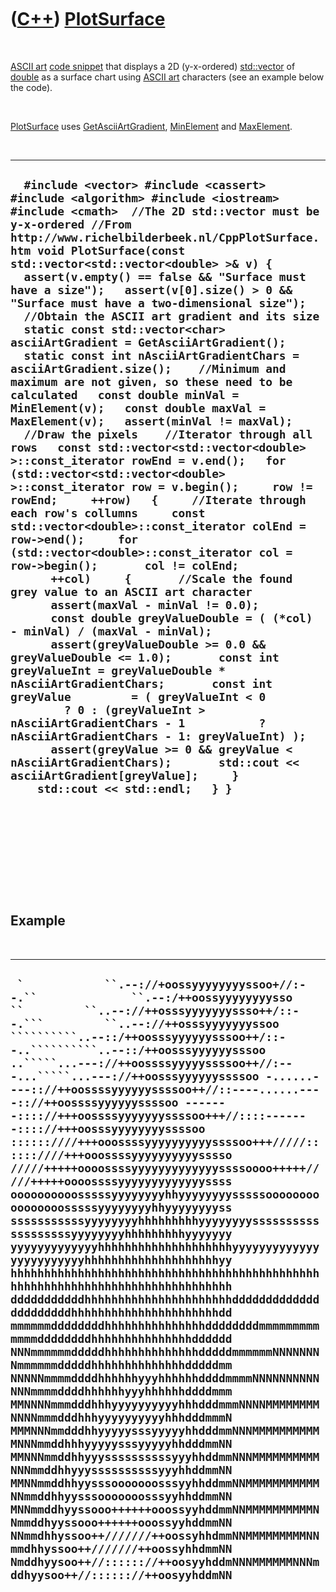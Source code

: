 
 

 

 

 

 

([C++](Cpp.md)) [PlotSurface](CppPlotSurface.md)
==================================================

 

[ASCII art](CppAsciiArt.md) [code snippet](CppCodeSnippets.md) that
displays a 2D (y-x-ordered) [std::vector](CppVector.md) of
[double](CppDouble.md) as a surface chart using [ASCII
art](CppAsciiArt.md) characters (see an example below the code).

 

[PlotSurface](CppPlotSurface.md) uses
[GetAsciiArtGradient](CppGetAsciiArtGradient.md),
[MinElement](CppMinElement.md) and [MaxElement](CppMaxElement.md).

 

  ----------------------------------------------------------------------------------------------------------------------------------------------------------------------------------------------------------------------------------------------------------------------------------------------------------------------------------------------------------------------------------------------------------------------------------------------------------------------------------------------------------------------------------------------------------------------------------------------------------------------------------------------------------------------------------------------------------------------------------------------------------------------------------------------------------------------------------------------------------------------------------------------------------------------------------------------------------------------------------------------------------------------------------------------------------------------------------------------------------------------------------------------------------------------------------------------------------------------------------------------------------------------------------------------------------------------------------------------------------------------------------------------------------------------------------------------------------------------------------------------------------------------------------------------------------------------------------------------------------------------------------------------------------------------------------------------------------------------------------------------------------------------------------------------------------------------------------------------------------------------------------------------------------------------------
  `  #include <vector> #include <cassert> #include <algorithm> #include <iostream> #include <cmath>  //The 2D std::vector must be y-x-ordered //From http://www.richelbilderbeek.nl/CppPlotSurface.htm void PlotSurface(const std::vector<std::vector<double> >& v) {   assert(v.empty() == false && "Surface must have a size");   assert(v[0].size() > 0 && "Surface must have a two-dimensional size");    //Obtain the ASCII art gradient and its size   static const std::vector<char> asciiArtGradient = GetAsciiArtGradient();   static const int nAsciiArtGradientChars = asciiArtGradient.size();    //Minimum and maximum are not given, so these need to be calculated   const double minVal = MinElement(v);   const double maxVal = MaxElement(v);   assert(minVal != maxVal);    //Draw the pixels    //Iterator through all rows   const std::vector<std::vector<double> >::const_iterator rowEnd = v.end();   for (std::vector<std::vector<double> >::const_iterator row = v.begin();     row != rowEnd;     ++row)   {     //Iterate through each row's collumns     const std::vector<double>::const_iterator colEnd = row->end();     for (std::vector<double>::const_iterator col = row->begin();       col != colEnd;       ++col)     {       //Scale the found grey value to an ASCII art character       assert(maxVal - minVal != 0.0);       const double greyValueDouble = ( (*col) - minVal) / (maxVal - minVal);       assert(greyValueDouble >= 0.0 && greyValueDouble <= 1.0);       const int greyValueInt = greyValueDouble * nAsciiArtGradientChars;       const int greyValue         = ( greyValueInt < 0         ? 0 : (greyValueInt > nAsciiArtGradientChars - 1           ? nAsciiArtGradientChars - 1: greyValueInt) );       assert(greyValue >= 0 && greyValue < nAsciiArtGradientChars);       std::cout << asciiArtGradient[greyValue];     }     std::cout << std::endl;   } }`
  ----------------------------------------------------------------------------------------------------------------------------------------------------------------------------------------------------------------------------------------------------------------------------------------------------------------------------------------------------------------------------------------------------------------------------------------------------------------------------------------------------------------------------------------------------------------------------------------------------------------------------------------------------------------------------------------------------------------------------------------------------------------------------------------------------------------------------------------------------------------------------------------------------------------------------------------------------------------------------------------------------------------------------------------------------------------------------------------------------------------------------------------------------------------------------------------------------------------------------------------------------------------------------------------------------------------------------------------------------------------------------------------------------------------------------------------------------------------------------------------------------------------------------------------------------------------------------------------------------------------------------------------------------------------------------------------------------------------------------------------------------------------------------------------------------------------------------------------------------------------------------------------------------------------------------

 

 

 

 

 

Example
-------

 

  ----------------------------------------------------------------------------------------------------------------------------------------------------------------------------------------------------------------------------------------------------------------------------------------------------------------------------------------------------------------------------------------------------------------------------------------------------------------------------------------------------------------------------------------------------------------------------------------------------------------------------------------------------------------------------------------------------------------------------------------------------------------------------------------------------------------------------------------------------------------------------------------------------------------------------------------------------------------------------------------------------------------------------------------------------------------------------------------------------------------------------------------------------------------------------------------------------------------------------------------------------------------------------------------------------------------------------------------------------------------------------------------------------------------------------------------------------------------------------------------------------------------------------------------------------------------------------------------------------------------------------------------------------------------------------------------------------------------------------------------------------------------------------------------------------------------------------------------------------------------------------------------------------------------------------------------------------
  ```````````  `            ``.--://+oossyyyyyyyyssoo+//:--.``              ``.--:/++oossyyyyyyyysso ``         ``..--://++osssyyyyyyyssso++/::--.```         ``..--://++osssyyyyyyyssoo ``````````..--::/++oosssyyyyyysssoo++/::--..``````````..--::/++oosssyyyyyysssoo ..`````...---://++oossssyyyyyssssoo++//:---...`````...---://++oosssyyyyyyssssoo -......----:://++oossssyyyyyyssssoo++//::----......----:://++oossssyyyyyyssssoo -------:::://+++oossssyyyyyyyssssoo+++//::::-------:::://+++oosssyyyyyyyyssssoo ::::::////+++ooossssyyyyyyyyyyssssoo+++/////::::::////+++ooossssyyyyyyyyyysssso /////+++++oooossssyyyyyyyyyyyyyssssoooo+++++/////+++++oooossssyyyyyyyyyyyyyssss oooooooooosssssyyyyyyyyhhyyyyyyyysssssoooooooooooooooosssssyyyyyyyyhhyyyyyyyyss sssssssssssyyyyyyyyhhhhhhhhhyyyyyyyysssssssssssssssssssyyyyyyyyhhhhhhhhhyyyyyyy yyyyyyyyyyyyyhhhhhhhhhhhhhhhhhhhhyyyyyyyyyyyyyyyyyyyyyyyyhhhhhhhhhhhhhhhhhhhhyy hhhhhhhhhhhhhhhhhhhhhhhhhhhhhhhhhhhhhhhhhhhhhhhhhhhhhhhhhhhhhhhhhhhhhhhhhhhhhhh dddddddddddhhhhhhhhhhhhhhhhhhhhhhddddddddddddddddddddddhhhhhhhhhhhhhhhhhhhhhhdd mmmmmmddddddddhhhhhhhhhhhhhhhddddddddmmmmmmmmmmmmmddddddddhhhhhhhhhhhhhhhdddddd NNNmmmmmmdddddhhhhhhhhhhhhhhdddddmmmmmmNNNNNNNNmmmmmmdddddhhhhhhhhhhhhhhdddddmm NNNNNmmmmddddhhhhhhyyyhhhhhhddddmmmmNNNNNNNNNNNNNmmmmddddhhhhhhyyyhhhhhhddddmmm MMNNNNmmmdddhhhyyyyyyyyyyhhhdddmmmNNNNMMMMMMMMNNNNmmmdddhhhyyyyyyyyyyhhhdddmmmN MMMNNNmmdddhhyyyyysssyyyyyhhdddmmNNNMMMMMMMMMMMNNNmmddhhhyyyyysssyyyyyhhdddmmNN MMNNNmmddhhyyyssssssssssyyyhhddmmNNNMMMMMMMMMMNNNmmddhhyyyssssssssssyyyhhddmmNN MMNNmmddhhyysssooooooosssyyhhddmmNNMMMMMMMMMMMNNmmddhhyysssooooooosssyyhhddmmNN MNNmmddhyyssooo++++++ooossyyhddmmNNMMMMMMMMMMNNmmddhyyssooo++++++ooossyyhddmmNN NNmmdhhyssoo++///////++oossyhhdmmNNMMMMMMMMMNNmmdhhyssoo++///////++oossyhhdmmNN Nmddhyysoo++//:::::://++oosyyhddmNNNMMMMMMNNNmddhyysoo++//:::::://++oosyyhddmNN ```````````
  ----------------------------------------------------------------------------------------------------------------------------------------------------------------------------------------------------------------------------------------------------------------------------------------------------------------------------------------------------------------------------------------------------------------------------------------------------------------------------------------------------------------------------------------------------------------------------------------------------------------------------------------------------------------------------------------------------------------------------------------------------------------------------------------------------------------------------------------------------------------------------------------------------------------------------------------------------------------------------------------------------------------------------------------------------------------------------------------------------------------------------------------------------------------------------------------------------------------------------------------------------------------------------------------------------------------------------------------------------------------------------------------------------------------------------------------------------------------------------------------------------------------------------------------------------------------------------------------------------------------------------------------------------------------------------------------------------------------------------------------------------------------------------------------------------------------------------------------------------------------------------------------------------------------------------------------------------

 

 

 

 

 

 

